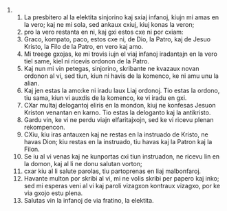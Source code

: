 <ol>
  <li>
    <ol>
      <li>La presbitero al la elektita sinjorino kaj sxiaj infanoj, kiujn mi amas en la vero; kaj ne mi sola, sed ankaux cxiuj, kiuj konas la veron;</li>
      <li>pro la vero restanta en ni, kaj gxi estos cxe ni por cxiam:</li>
      <li>Graco, kompato, paco, estos cxe ni, de Dio, la Patro, kaj de Jesuo Kristo,  la Filo de la Patro, en vero kaj amo.</li>
      <li>Mi treege gxojas, ke mi trovis iujn el viaj infanoj iradantajn en la vero tiel same, kiel ni ricevis ordonon de la Patro.</li>
      <li>Kaj nun mi vin petegas, sinjorino, skribante ne kvazaux novan ordonon al vi, sed tiun, kiun ni havis de la komenco, ke ni amu unu la alian.</li>
      <li>Kaj jen estas la amo:ke ni iradu laux Liaj ordonoj. Tio estas la ordono,  tiu sama, kiun vi auxdis de la komenco, ke vi iradu en gxi.</li>
      <li>CXar multaj delogantoj eliris en la mondon, kiuj ne konfesas Jesuon Kriston venantan en karno. Tio estas la deloganto kaj la antikristo.</li>
      <li>Gardu vin, ke vi ne perdu viajn elfaritajxojn, sed ke vi ricevu plenan rekompencon.</li>
      <li>CXiu, kiu iras antauxen kaj ne restas en la instruado de Kristo, ne havas Dion; kiu restas en la instruado, tiu havas kaj la Patron kaj la Filon.</li>
      <li>Se iu al vi venas kaj ne kunportas cxi tiun instruadon, ne ricevu lin en la domon, kaj al li ne donu salutan vorton;</li>
      <li>cxar kiu al li salute parolas, tiu partoprenas en liaj malbonfaroj.</li>
      <li>Havante multon por skribi al vi, mi ne volis skribi per papero kaj inko;  sed mi esperas veni al vi kaj paroli vizagxon kontraux vizagxo, por ke via gxojo estu plena.</li>
      <li>Salutas vin la infanoj de via fratino, la elektita.</li>
    </ol>
  </li>
</ol>
